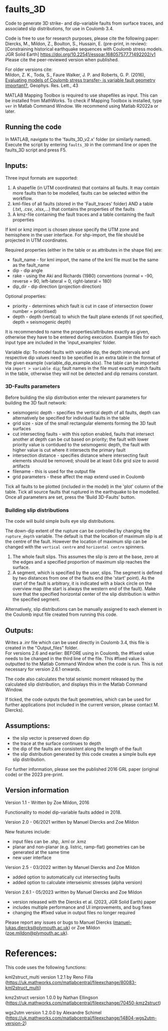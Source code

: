 # faults_3D

Code to generate 3D strike- and dip-variable faults from surface traces, and associated slip distributions, for use in Coulomb 3.4. 

Code is free to use for research purposes, please cite the following paper:\
Diercks, M., Mildon, Z., Boulton, S., Hussain, E. (pre-print, in review): [Constraining historical earthquake sequences with Coulomb stress models. JGR Solid Earth]
https://doi.org/10.22541/essoar.168057577.71492202/v1
Please cite the peer-reviewed version when published.

For older versions cite:\
Mildon, Z. K., Toda, S., Faure Walker, J. P. and Roberts, G. P. (2016), [Evaluating models of Coulomb stress transfer- is variable fault geometry important?](https://agupubs.onlinelibrary.wiley.com/doi/full/10.1002/2016GL071128), Geophys. Res. Lett., 43

MATLAB Mapping Toolbox is required to use shapefiles as input. This can be installed from MathWorks. To check if Mapping Toolbox is installed, type `ver` in Matlab Command Window.
We recommend using Matlab R2022a or later.

## Running the code
In MATLAB, navigate to the 'faults_3D_v2.x' folder (or similarly named). Execute the script by entering `faults_3D` in the command line or open the faults_3D script and press F5.

## Inputs:
Three input formats are supported:
1) A shapefile (in UTM coordinates) that contains all faults. It may contain more faults than to be modelled, faults can be selected within the workflow.
2) kml-files of all faults (stored in the 'Fault_traces' folder) AND a table (.txt, .csv, .xlsx,...) that contains the properties of the faults
3) A kmz-file containing the fault traces and a table containing the fault properties

If kml or kmz import is chosen please specify the UTM zone and hemisphere in the user interface.
For shp-import, the file should be projected in UTM coordinates.

Required properties (either in the table or as attributes in the shape file) are:

* fault_name - for kml import, the name of the kml file must be the same as the fault_name
* dip - dip angle
* rake - using the Aki and Richards (1980) conventions (normal = -90, reverse = 90, left-lateral = 0, right-lateral = 180)
* dip_dir - dip direction (projection direction)

Optional properties:

* priority - determines which fault is cut in case of intersection (lower number = prioritised)
* depth - depth (vertical) to which the fault plane extends (if not specified, depth = seismogenic depth)

It is recommended to name the properties/attributes exactly as given, otherwise they have to be entered during execution. Example files for each input type are included in the 'input_examples' folder.

Variable dip:
To model faults with variable dip, the depth intervals and respective dip values need to be specified in an extra table in the format of the given example (variable_dip_example.xlsx). The table can be imported via `import > variable dip`; fault names in the file must exactly match faults in the table, otherwise they will not be detected and dip remains constant.

### 3D-Faults parameters
Before building the slip distribution enter the relevant parameters for building the 3D fault network:
* seismogenic depth - specifies the vertical depth of all faults, depth can alternatively be specified for individual faults in the table
* grid size - size of the small rectangular elements forming the 3D fault surfaces
* cut intersecting faults - with this option enabled, faults that intersect another at depth can be cut based on priority; the fault with lower priority value is contidued to the seismogenic depth, the fault with higher value is cut where it intersects the primary fault
* intersection distance - specifies distance where intersecting fault elements should be removed; should be at least 0.6x grid size to avoid artifacts
* filename - this is used for the output file
* grid parameters - these affect the map extend used in Coulomb

Tick all faults to be plotted (included in the model) in the 'plot' column of the table. Tick all source faults that ruptured in the earthquake to be modelled. Once all parameters are set, press the 'Build 3D-Faults' button.

### Building slip distributions
The code will build simple bulls eye slip distributions.

The down-dip extent of the rupture can be controlled by changing the `rupture_depth` variable.
The default is that the location of maximum slip is at the centre of the fault. However the location of maximum slip can be changed with the `vertical centre` and `horizontal centre` spinners.
1. The whole fault slips. This assumes the slip is zero at the base, zero at the edges and a specified proportion of maximum slip reaches the surface. 
2. A segment, which is specified by the user, slips. The segment is defined by two distances from one of the faults end (the 'start' point). As the start of the fault is arbitrary, it is indicated with a black circle on the overview map (the start is always the western end of the fault). Make sure that the specified horizontal center of the slip distribution is within the specified segment.

Alternatively, slip distributions can be manually assigned to each element in the Coulomb input file created from running this code.

## Outputs:
Writes a .inr file which can be used directly in Coulomb 3.4, this file is created in the "Output_files" folder.\
For versions 2.6 and earlier: BEFORE using in Coulomb, the #fixed value needs to be changed in the third line of the file. This #fixed value is outputted to the Matlab Command Window when the code is run. This is not necessary for version 2.6.1 onwards.

The code also calculates the total seismic moment released by the calculated slip distribution, and displays this in the Matlab Command Window.

If ticked, the code outputs the fault geometries, which can be used for further applications (not included in the current version, please contact M. Diercks).

## Assumptions:
- the slip vector is preserved down dip
- the trace at the surface continues to depth
- the dip of the faults are consistent along the length of the fault
- the slip distribution generated by this code creates a simple bulls eye slip distribution.

For further information, please see the published 2016 GRL paper (original code) or the 2023 pre-print.

## Version information
Version 1.1 - Written by Zoe Mildon, 2016

Functionality to model dip-variable faults added in 2018.

Version 2.0 -  06/2021 written by Manuel Diercks and Zoe Mildon

New features include:
- input files can be .shp, .kml or .kmz
- planar and non-planar (e.g. listric, ramp-flat) geometries can be generated at the same time
- new user interface

Version 2.5 - 03/2022 written by Manuel Diercks and Zoe Mildon
- added option to automatically cut intersecting faults
- added option to calculate interseismic stresses (alpha version)

Version 2.6.1 - 05/2023 written by Manuel Diercks and Zoe Mildon
- version released with the Diercks et al. (2023, JGR Solid Earth) paper
- includes multiple performance and UI improvements, and bug fixes
- changing the #fixed value in output files no longer required

Please report any issues or bugs to Manuel Diercks (manuel-lukas.diercks@plymouth.ac.uk) or Zoe Mildon (zoe.mildon@plymouth.ac.uk).

# References:
This code uses the following functions:

kml2struct_multi version 1.2.1 by Reno Filla (https://uk.mathworks.com/matlabcentral/fileexchange/80083-kml2struct_multi)

kmz2struct version 1.0.0 by Nathan Ellingson (https://uk.mathworks.com/matlabcentral/fileexchange/70450-kmz2struct)

wgs2utm version 1.2.0.0 by Alexandre Schimel (https://uk.mathworks.com/matlabcentral/fileexchange/14804-wgs2utm-version-2)



